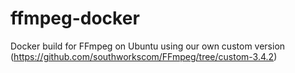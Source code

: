 # ffmpeg-docker
 Docker build for FFmpeg on Ubuntu using our own custom version (https://github.com/southworkscom/FFmpeg/tree/custom-3.4.2)
